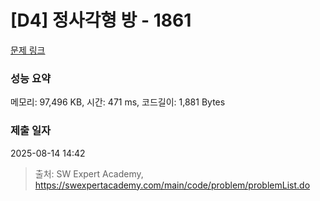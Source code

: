 # [D4] 정사각형 방 - 1861 

[문제 링크](https://swexpertacademy.com/main/code/problem/problemDetail.do?contestProbId=AV5LtJYKDzsDFAXc) 

### 성능 요약

메모리: 97,496 KB, 시간: 471 ms, 코드길이: 1,881 Bytes

### 제출 일자

2025-08-14 14:42



> 출처: SW Expert Academy, https://swexpertacademy.com/main/code/problem/problemList.do